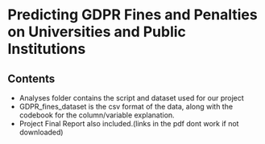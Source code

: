# Predicting GDPR Fines and Penalties on Universities and Public Institutions
## Contents
 * Analyses folder contains the script and dataset used for our project
 * GDPR_fines_dataset is the csv format of the data, along with the codebook for the column/variable explanation.
 * Project Final Report also included.(links in the pdf dont work if not downloaded) 
